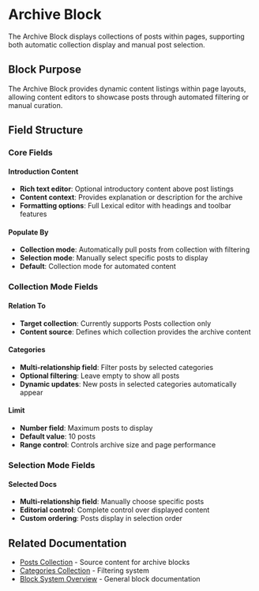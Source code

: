 # Archive Block

The Archive Block displays collections of posts within pages, supporting both automatic collection display and manual post selection.

## Block Purpose

The Archive Block provides dynamic content listings within page layouts, allowing content editors to showcase posts through automated filtering or manual curation.

## Field Structure

### Core Fields

#### Introduction Content
- **Rich text editor**: Optional introductory content above post listings
- **Content context**: Provides explanation or description for the archive
- **Formatting options**: Full Lexical editor with headings and toolbar features

#### Populate By
- **Collection mode**: Automatically pull posts from collection with filtering
- **Selection mode**: Manually select specific posts to display
- **Default**: Collection mode for automated content

### Collection Mode Fields

#### Relation To
- **Target collection**: Currently supports Posts collection only
- **Content source**: Defines which collection provides the archive content

#### Categories
- **Multi-relationship field**: Filter posts by selected categories
- **Optional filtering**: Leave empty to show all posts
- **Dynamic updates**: New posts in selected categories automatically appear

#### Limit
- **Number field**: Maximum posts to display
- **Default value**: 10 posts
- **Range control**: Controls archive size and page performance

### Selection Mode Fields

#### Selected Docs
- **Multi-relationship field**: Manually choose specific posts
- **Editorial control**: Complete control over displayed content
- **Custom ordering**: Posts display in selection order



## Related Documentation

- [Posts Collection](../collections/posts.md) - Source content for archive blocks
- [Categories Collection](../collections/categories.md) - Filtering system
- [Block System Overview](./overview.md) - General block documentation